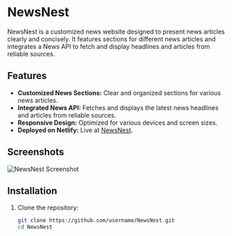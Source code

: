 # NewsNest

NewsNest is a customized news website designed to present news articles clearly and concisely. It features sections for different news articles and integrates a News API to fetch and display headlines and articles from reliable sources.

## Features

- **Customized News Sections:** Clear and organized sections for various news articles.
- **Integrated News API:** Fetches and displays the latest news headlines and articles from reliable sources.
- **Responsive Design:** Optimized for various devices and screen sizes.
- **Deployed on Netlify:** Live at [NewsNest](https://aniket3s.github.io/NewsNest/).

## Screenshots

![NewsNest Screenshot](url-to-screenshot)

## Installation

1. Clone the repository:
   ```bash
   git clone https://github.com/username/NewsNest.git
   cd NewsNest
